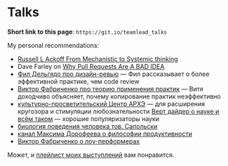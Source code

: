 # Talks

**Short link to this page**: `https://git.io/teamlead_talks`

My personal recommendations:

- [Russell L Ackoff From Mechanistic to Systemic thinking](https://www.youtube.com/watch?v=yGN5DBpW93g)
- Dave Farley on [Why Pull Requests Are A BAD IDEA](https://www.youtube.com/watch?v=ASOSEiJCyEM)
- [Фил Дельгядо про дизайн-ревью](https://www.youtube.com/watch?v=4Y0XJXRZv6k) — Фил рассказывает о более эффективной практике, чем code review
- [Виктор Фабриченко про теорию применения практик](https://drive.google.com/file/d/1Vv51uI0PIZ7_-sxVHPAI4wGmIjm5EFDD/view?usp=sharing) — Витя доходчиво объясняет, почему копирование практик неэффективно
- [культурно-просветительский Центр АРХЭ](https://www.youtube.com/c/ЦентрАрхэ/videos) — для расширения кругозора и стимуляции любознательности
 [Верт дайдер о науке и всём таком](https://www.youtube.com/channel/UCY6zVRa3Km52bsBmpyQnk6A/videos) — хорошие популяризаторы науки
- [биология поведения человека тов. Сапольски](https://www.youtube.com/watch?v=ik9t96SMtB0&list=PL8YZyma552VcePhq86dEkohvoTpWPuauk)
- [канал Максима Дорофеева о философии продуктивности](https://www.youtube.com/user/Cartmendum) 
- [Виктор Фабриченко о лоу-перформерах](https://youtu.be/LX0TCUaJnEY)

Может, и [плейлист моих выступлений](https://www.youtube.com/playlist?list=PLFtS8Ah0wZvWS37oveJ0-D5K6V7GWUpqY) вам понравится.


